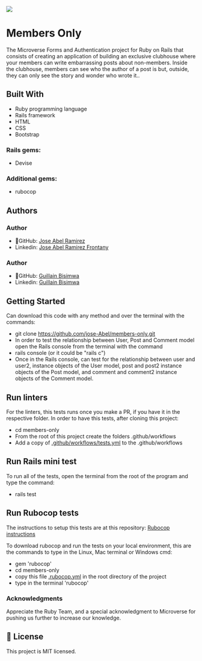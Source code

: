 ![](https://img.shields.io/badge/Microverse-blueviolet)

# Members Only

The Microverse Forms and Authentication project for Ruby on Rails that consists of creating an application of building an exclusive clubhouse where your members can write embarrassing posts about non-members. Inside the clubhouse, members can see who the author of a post is but, outside, they can only see the story and wonder who wrote it..

## Built With
- Ruby programming language
- Rails framework
- HTML
- CSS
- Bootstrap

### Rails gems:
- Devise

### Additional gems:
- rubocop

## Authors
### Author
- 👤GitHub: [Jose Abel Ramirez](https://github.com/jose-Abel)
- Linkedin: [Jose Abel Ramirez Frontany](https://www.linkedin.com/in/jose-abel-ramirez-frontany-7674a842/)

### Author
- 👤GitHub: [Guillain Bisimwa](https://github.com/guillainbisimwa
)
- Linkedin: [Guillain Bisimwa](https://www.linkedin.com/in/guillain-bisimwa-8a8b7a7b/)

## Getting Started
Can download this code with any method and over the terminal with the commands:

- git clone https://github.com/jose-Abel/members-only.git
- In order to test the relationship between User, Post and Comment model open the Rails console from the terminal with the command
- rails console (or it could be "rails c")
- Once in the Rails console, can test for the relationship between user and user2, instance objects of the User model, post and post2 instance objects of the Post model, and comment and comment2 instance objects of the Comment model.

## Run linters
For the linters, this tests runs once you make a PR, if you have it in the respective folder. In order to have this tests, after cloning this project:
 - cd members-only
- From the root of this project create the folders .github/workflows
- Add a copy of [.github/workflows/tests.yml](https://github.com/microverseinc/linters-config/blob/master/ruby/.github/workflows/tests.yml) to the .github/workflows

## Run Rails mini test
To run all of the tests, open the terminal from the root of the program and type the command:

- rails test

## Run Rubocop tests
The instructions to setup this tests are at this repository: [Rubocop instructions](https://github.com/microverseinc/linters-config/tree/master/ruby)

To download rubocop and run the tests on your local environment, this are the commands to type in the Linux, Mac terminal or Windows cmd:
- gem 'rubocop'
- cd members-only
- copy this file [.rubocop.yml](https://github.com/microverseinc/linters-config/blob/master/ruby/.rubocop.yml) in the root directory of the project
- type in the terminal 'rubocop'


### Acknowledgments
Appreciate the Ruby Team, and a special acknowledgment to Microverse for pushing us further to increase our knowledge.


## 📝 License
This project is MIT licensed.

